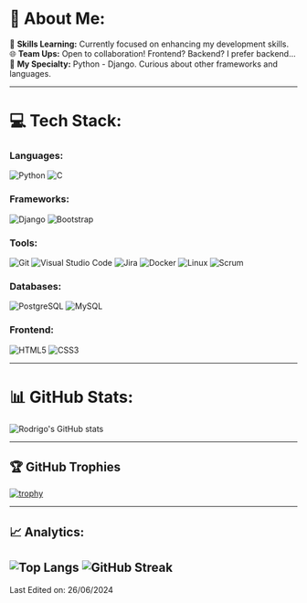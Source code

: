 # 💫 About Me:
🚀 **Skills Learning:** Currently focused on enhancing my development skills.<br>
🌐 **Team Ups:** Open to collaboration! Frontend? Backend? I prefer backend...<br>
📘 **My Specialty:** Python - Django. Curious about other frameworks and languages.<br>

---

# 💻 Tech Stack:

### Languages:
![Python](https://img.shields.io/badge/python-%2314354C.svg?style=for-the-badge&logo=python&logoColor=white)
![C](https://img.shields.io/badge/C-%2300599C.svg?style=for-the-badge&logo=c&logoColor=white)

### Frameworks:
![Django](https://img.shields.io/badge/django-%23092E20.svg?style=for-the-badge&logo=django&logoColor=white)
![Bootstrap](https://img.shields.io/badge/bootstrap-%23563D7C.svg?style=for-the-badge&logo=bootstrap&logoColor=white)

### Tools:
![Git](https://img.shields.io/badge/git-%23F05033.svg?style=for-the-badge&logo=git&logoColor=white)
![Visual Studio Code](https://img.shields.io/badge/VSCode-%23007ACC.svg?style=for-the-badge&logo=visual-studio-code&logoColor=white)
![Jira](https://img.shields.io/badge/jira-%230A0FFF.svg?style=for-the-badge&logo=jira&logoColor=white)
![Docker](https://img.shields.io/badge/docker-%230db7ed.svg?style=for-the-badge&logo=docker&logoColor=white)
![Linux](https://img.shields.io/badge/linux-%23FCC624.svg?style=for-the-badge&logo=linux&logoColor=black)
![Scrum](https://img.shields.io/badge/scrum-%236DB33F.svg?style=for-the-badge&logo=scrum&logoColor=white)

### Databases:
![PostgreSQL](https://img.shields.io/badge/postgresql-%23336791.svg?style=for-the-badge&logo=postgresql&logoColor=white)
![MySQL](https://img.shields.io/badge/mysql-%2300f.svg?style=for-the-badge&logo=mysql&logoColor=white)

### Frontend:
![HTML5](https://img.shields.io/badge/html5-%23E34F26.svg?style=for-the-badge&logo=html5&logoColor=white) 
![CSS3](https://img.shields.io/badge/css3-%231572B6.svg?style=for-the-badge&logo=css3&logoColor=white)

---

# 📊 GitHub Stats:

![Rodrigo's GitHub stats](https://github-readme-stats.vercel.app/api?username=YOUR_GITHUB_USERNAME&show_icons=true&theme=radical)

---

## 🏆 GitHub Trophies

[![trophy](https://github-profile-trophy.vercel.app/?username=YOUR_GITHUB_USERNAME)](https://github.com/ryo-ma/github-profile-trophy)

---

## 📈 Analytics:

![Top Langs](https://github-readme-stats.vercel.app/api/top-langs/?username=Rodrivgoo&layout=compact&theme=radical)
![GitHub Streak](https://github-readme-streak-stats.herokuapp.com/?user=Rodrivgoo&theme=radical)
---

Last Edited on: 26/06/2024
